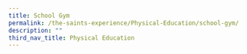 ```yaml
---
title: School Gym
permalink: /the-saints-experience/Physical-Education/school-gym/
description: ""
third_nav_title: Physical Education
---
```

